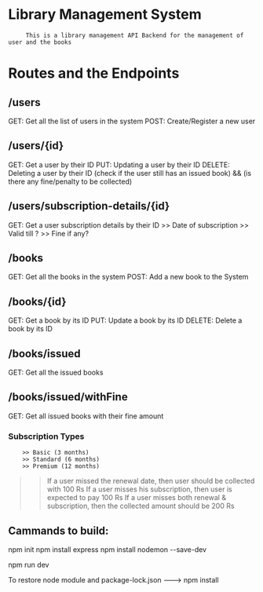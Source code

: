 # Library Management System
         
         This is a library management API Backend for the management of user and the books 

# Routes and the Endpoints

## /users 
GET: Get all the list of users in the system
POST: Create/Register a new user

## /users/{id}
GET: Get a user by their ID
PUT: Updating a user by their ID
DELETE: Deleting a user by their ID (check if the user still has an issued book) && (is there any fine/penalty to be collected)

## /users/subscription-details/{id}
GET: Get a user subscription details by their ID
      >> Date of subscription
      >> Valid till ?
      >> Fine if any?



## /books
GET: Get all the books in the system
POST: Add a new book to the System

## /books/{id}
GET: Get a book by its ID
PUT: Update a book by its ID
DELETE: Delete a book by its ID

## /books/issued
GET: Get all the issued books

## /books/issued/withFine
GET: Get all issued books with their fine amount




### Subscription Types
        >> Basic (3 months)
        >> Standard (6 months)
        >> Premium (12 months)


>> If a user missed the renewal date, then user should be collected with 100 Rs
>> If a user misses his subscription, then user is expected to pay 100 Rs
>> If a user misses both renewal & subscription, then the collected amount should be 200 Rs


## Cammands to build:
npm init
npm install express
npm install nodemon --save-dev

npm run dev

To restore node module and package-lock.json  ---> npm install